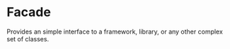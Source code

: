 # Facade

Provides an simple interface to a framework, library, or any other complex set
of classes.